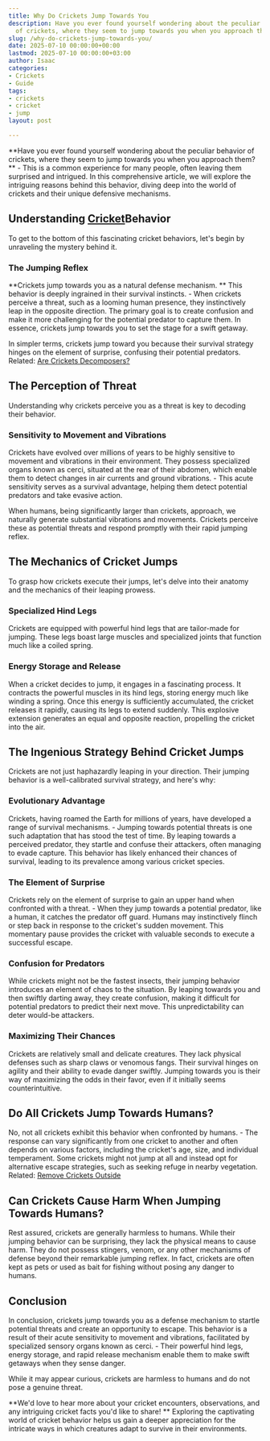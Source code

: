 ```yaml
---
title: Why Do Crickets Jump Towards You
description: Have you ever found yourself wondering about the peculiar behavior 
  of crickets, where they seem to jump towards you when you approach them?
slug: /why-do-crickets-jump-towards-you/
date: 2025-07-10 00:00:00+00:00
lastmod: 2025-07-10 00:00:00+03:00
author: Isaac
categories:
- Crickets
- Guide
tags:
- crickets
- cricket
- jump
layout: post

---
```

**Have you ever found yourself wondering about the peculiar behavior of crickets, where they seem to jump towards you when you approach them? ** - This is a common experience for many people, often leaving them surprised and intrigued. In this comprehensive article, we will explore the intriguing reasons behind this behavior, diving deep into the world of crickets and their unique defensive mechanisms.

##  Understanding [Cricket](https://pestpolicy.com/are-crickets-good-or-bad/)Behavior

To get to the bottom of this fascinating cricket behaviors, let's begin by unraveling the mystery behind it.

###  The Jumping Reflex

**Crickets jump towards you as a natural defense mechanism. ** This behavior is deeply ingrained in their survival instincts. - When crickets perceive a threat, such as a looming human presence, they instinctively leap in the opposite direction. The primary goal is to create confusion and make it more challenging for the potential predator to capture them. In essence, crickets jump towards you to set the stage for a swift getaway.

In simpler terms, crickets jump toward you because their survival strategy hinges on the element of surprise, confusing their potential predators. Related: [Are Crickets Decomposers? ](https://pestpolicy.com/are-crickets-decomposers/)

##  The Perception of Threat

Understanding why crickets perceive you as a threat is key to decoding their behavior.

###  Sensitivity to Movement and Vibrations

Crickets have evolved over millions of years to be highly sensitive to movement and vibrations in their environment. They possess specialized organs known as cerci, situated at the rear of their abdomen, which enable them to detect changes in air currents and ground vibrations. - This acute sensitivity serves as a survival advantage, helping them detect potential predators and take evasive action.

When humans, being significantly larger than crickets, approach, we naturally generate substantial vibrations and movements. Crickets perceive these as potential threats and respond promptly with their rapid jumping reflex.

##  The Mechanics of Cricket Jumps

To grasp how crickets execute their jumps, let's delve into their anatomy and the mechanics of their leaping prowess.

###  Specialized Hind Legs

Crickets are equipped with powerful hind legs that are tailor-made for jumping. These legs boast large muscles and specialized joints that function much like a coiled spring.

###  Energy Storage and Release

When a cricket decides to jump, it engages in a fascinating process. It contracts the powerful muscles in its hind legs, storing energy much like winding a spring. Once this energy is sufficiently accumulated, the cricket releases it rapidly, causing its legs to extend suddenly. This explosive extension generates an equal and opposite reaction, propelling the cricket into the air.

##  The Ingenious Strategy Behind Cricket Jumps

Crickets are not just haphazardly leaping in your direction. Their jumping behavior is a well-calibrated survival strategy, and here's why:

###  Evolutionary Advantage

Crickets, having roamed the Earth for millions of years, have developed a range of survival mechanisms. - Jumping towards potential threats is one such adaptation that has stood the test of time. By leaping towards a perceived predator, they startle and confuse their attackers, often managing to evade capture. This behavior has likely enhanced their chances of survival, leading to its prevalence among various cricket species.

###  The Element of Surprise

Crickets rely on the element of surprise to gain an upper hand when confronted with a threat. - When they jump towards a potential predator, like a human, it catches the predator off guard. Humans may instinctively flinch or step back in response to the cricket's sudden movement. This momentary pause provides the cricket with valuable seconds to execute a successful escape.

###  Confusion for Predators

While crickets might not be the fastest insects, their jumping behavior introduces an element of chaos to the situation. By leaping towards you and then swiftly darting away, they create confusion, making it difficult for potential predators to predict their next move. This unpredictability can deter would-be attackers.

###  Maximizing Their Chances

Crickets are relatively small and delicate creatures. They lack physical defenses such as sharp claws or venomous fangs. Their survival hinges on agility and their ability to evade danger swiftly. Jumping towards you is their way of maximizing the odds in their favor, even if it initially seems counterintuitive.

##  Do All Crickets Jump Towards Humans?

No, not all crickets exhibit this behavior when confronted by humans. - The response can vary significantly from one cricket to another and often depends on various factors, including the cricket's age, size, and individual temperament. Some crickets might not jump at all and instead opt for alternative escape strategies, such as seeking refuge in nearby vegetation. Related: [Remove Crickets Outside](https://pestpolicy.com/how-to-get-rid-of-crickets-outside/)

##  Can Crickets Cause Harm When Jumping Towards Humans?

Rest assured, crickets are generally harmless to humans. While their jumping behavior can be surprising, they lack the physical means to cause harm. They do not possess stingers, venom, or any other mechanisms of defense beyond their remarkable jumping reflex. In fact, crickets are often kept as pets or used as bait for fishing without posing any danger to humans.

##  Conclusion

In conclusion, crickets jump towards you as a defense mechanism to startle potential threats and create an opportunity to escape. This behavior is a result of their acute sensitivity to movement and vibrations, facilitated by specialized sensory organs known as cerci. - Their powerful hind legs, energy storage, and rapid release mechanism enable them to make swift getaways when they sense danger.

While it may appear curious, crickets are harmless to humans and do not pose a genuine threat.

**We'd love to hear more about your cricket encounters, observations, and any intriguing cricket facts you'd like to share! ** Exploring the captivating world of cricket behavior helps us gain a deeper appreciation for the intricate ways in which creatures adapt to survive in their environments.
